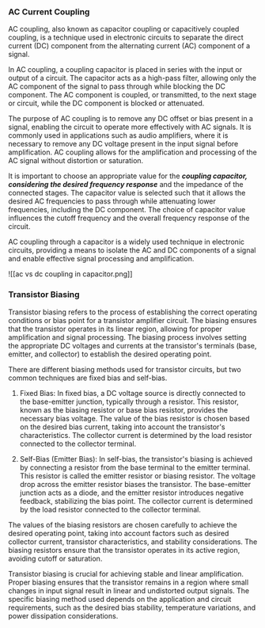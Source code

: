 

### AC Current Coupling

AC coupling, also known as capacitor coupling or capacitively coupled coupling, is a technique used in electronic circuits to separate the direct current (DC) component from the alternating current (AC) component of a signal.

In AC coupling, a coupling capacitor is placed in series with the input or output of a circuit. The capacitor acts as a high-pass filter, allowing only the AC component of the signal to pass through while blocking the DC component. The AC component is coupled, or transmitted, to the next stage or circuit, while the DC component is blocked or attenuated.

The purpose of AC coupling is to remove any DC offset or bias present in a signal, enabling the circuit to operate more effectively with AC signals. It is commonly used in applications such as audio amplifiers, where it is necessary to remove any DC voltage present in the input signal before amplification. AC coupling allows for the amplification and processing of the AC signal without distortion or saturation.

It is important to choose an appropriate value for the ***coupling capacitor, considering the desired frequency response*** and the impedance of the connected stages. The capacitor value is selected such that it allows the desired AC frequencies to pass through while attenuating lower frequencies, including the DC component. The choice of capacitor value influences the cutoff frequency and the overall frequency response of the circuit.

AC coupling through a capacitor is a widely used technique in electronic circuits, providing a means to isolate the AC and DC components of a signal and enable effective signal processing and amplification.

![[ac vs dc coupling in capacitor.png]]

### Transistor Biasing

Transistor biasing refers to the process of establishing the correct operating conditions or bias point for a transistor amplifier circuit. The biasing ensures that the transistor operates in its linear region, allowing for proper amplification and signal processing. The biasing process involves setting the appropriate DC voltages and currents at the transistor's terminals (base, emitter, and collector) to establish the desired operating point.

There are different biasing methods used for transistor circuits, but two common techniques are fixed bias and self-bias.

1. Fixed Bias: In fixed bias, a DC voltage source is directly connected to the base-emitter junction, typically through a resistor. This resistor, known as the biasing resistor or base bias resistor, provides the necessary bias voltage. The value of the bias resistor is chosen based on the desired bias current, taking into account the transistor's characteristics. The collector current is determined by the load resistor connected to the collector terminal.
    
2. Self-Bias (Emitter Bias): In self-bias, the transistor's biasing is achieved by connecting a resistor from the base terminal to the emitter terminal. This resistor is called the emitter resistor or biasing resistor. The voltage drop across the emitter resistor biases the transistor. The base-emitter junction acts as a diode, and the emitter resistor introduces negative feedback, stabilizing the bias point. The collector current is determined by the load resistor connected to the collector terminal.

The values of the biasing resistors are chosen carefully to achieve the desired operating point, taking into account factors such as desired collector current, transistor characteristics, and stability considerations. The biasing resistors ensure that the transistor operates in its active region, avoiding cutoff or saturation.

Transistor biasing is crucial for achieving stable and linear amplification. Proper biasing ensures that the transistor remains in a region where small changes in input signal result in linear and undistorted output signals. The specific biasing method used depends on the application and circuit requirements, such as the desired bias stability, temperature variations, and power dissipation considerations.